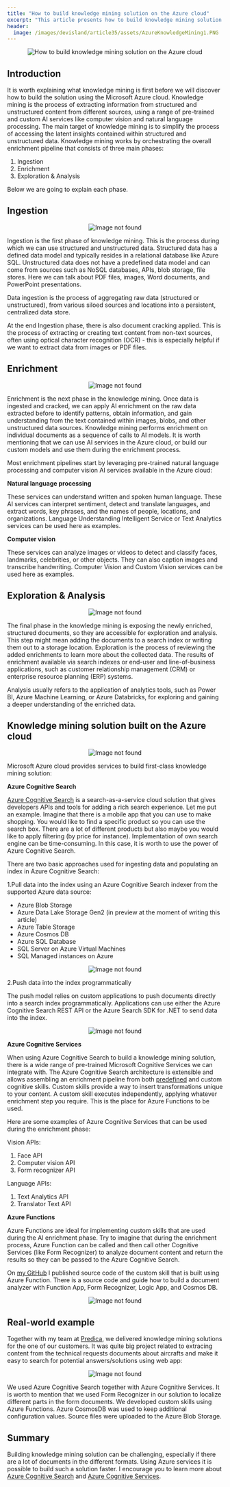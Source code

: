 ```yaml
---
title: "How to build knowledge mining solution on the Azure cloud"
excerpt: "This article presents how to build knowledge mining solution with Microsoft Azure cloud"
header:
  image: /images/devisland/article35/assets/AzureKnowledgeMining1.PNG
---
```


<p align="center">
<img src="/images/devisland/article35/assets/AzureKnowledgeMining1.PNG?raw=true" alt="How to build knowledge mining solution on the Azure cloud"/>
</p>

## Introduction

It is worth explaining what knowledge mining is first before we will discover how to build the solution using the Microsoft Azure cloud. Knowledge mining is the process of extracting information from structured and
unstructured content from different sources, using a range of pre-trained and custom AI services like computer vision and natural language
processing. The main target of knowledge mining is to simplify the process of accessing the latent insights contained within structured and unstructured data. Knowledge mining works by orchestrating the overall enrichment pipeline that consists of three main phases:

1. Ingestion
2. Enrichment
3. Exploration & Analysis

Below we are going to explain each phase.


## Ingestion

<p align="center">
<img src="/images/devisland/article35/assets/AzureKnowledgeMining2.PNG?raw=true" alt="Image not found"/>
</p>

Ingestion is the first phase of knowledge mining. This is the process during which we can use structured and unstructured data. Structured data has a defined data model and typically resides in a relational database like Azure SQL. Unstructured data does not have a predefined data model and can come from sources such as NoSQL databases, APIs, blob storage, file stores. Here we can talk about PDF files, images, Word documents, and PowerPoint presentations.

Data ingestion is the process of aggregating raw data (structured or unstructured), from various siloed sources and locations into a persistent, centralized data store.

At the end Ingestion phase, there is also document cracking applied. This is the process of extracting or creating text content from non-text sources, often using optical character recognition (OCR) - this is especially helpful if we want to extract data from images or PDF files.


## Enrichment

<p align="center">
<img src="/images/devisland/article35/assets/AzureKnowledgeMining3.PNG?raw=true" alt="Image not found"/>
</p>

Enrichment is the next phase in the knowledge mining. Once data is ingested and cracked, we can apply AI enrichment on the raw data extracted before to identify patterns, obtain information, and gain understanding from the text contained within images, blobs, and other unstructured data sources. Knowledge mining performs enrichment on individual documents as a sequence of calls to AI models. It is worth mentioning that we can use AI services in the Azure cloud, or build our custom models and use them during the enrichment process.

Most enrichment pipelines start by leveraging pre-trained natural language processing and computer vision AI services available in the Azure cloud:

**Natural language processing**

These services can understand written and spoken human language. These AI services
can interpret sentiment, detect and translate languages, and extract words, key phrases, and the names of
people, locations, and organizations. Language Understanding Intelligent Service or Text Analytics services can be used here as examples.


**Computer vision**

These services can analyze images or videos to detect and classify faces, landmarks, celebrities, or
other objects. They can also caption images and transcribe handwriting. Computer Vision and Custom Vision services can be used here as examples.


## Exploration & Analysis

<p align="center">
<img src="/images/devisland/article35/assets/AzureKnowledgeMining4.PNG?raw=true" alt="Image not found"/>
</p>

The final phase in the knowledge mining is exposing the newly enriched, structured documents, so they are accessible for exploration and analysis. This step might mean adding the documents to a search index or writing them out to a storage location. Exploration is the process of reviewing the added enrichments to learn more about the collected data. The results of enrichment available via search indexes or end-user and line-of-business applications, such as customer relationship management (CRM) or enterprise resource planning (ERP) systems.

Analysis usually refers to the application of analytics tools, such as Power BI, Azure Machine Learning, or Azure Databricks, for exploring and gaining a deeper understanding of the enriched data.



## Knowledge mining solution built on the Azure cloud

<p align="center">
<img src="/images/devisland/article35/assets/AzureKnowledgeMining5.PNG?raw=true" alt="Image not found"/>
</p>

Microsoft Azure cloud provides services to build first-class knowledge mining solution:


**Azure Cognitive Search**

[Azure Cognitive Search](https://docs.microsoft.com/en-us/azure/search/) is a search-as-a-service cloud solution that gives developers APIs and tools for adding a rich search experience. Let me put an example. Imagine that there is a mobile app that you can use to make shopping. You would like to find a specific product so you can use the search box. There are a lot of different products but also maybe you would like to apply filtering (by price for instance). Implementation of own search engine can be time-consuming. In this case, it is worth to use the power of Azure Cognitive Search.

There are two basic approaches used for ingesting data and populating an index in Azure Cognitive Search:

1.Pull data into the index using an Azure Cognitive Search indexer from the supported Azure data source:
 * Azure Blob Storage
 * Azure Data Lake Storage Gen2 (in preview at the moment of writing this article)
 * Azure Table Storage
 * Azure Cosmos DB
 * Azure SQL Database
 * SQL Server on Azure Virtual Machines
 * SQL Managed instances on Azure

<p align="center">
<img src="/images/devisland/article35/assets/AzureKnowledgeMining7.PNG?raw=true" alt="Image not found"/>
</p>

2.Push data into the index programmatically

 The push model relies on custom applications to push documents directly into a search index programmatically.
 Applications can use either the Azure Cognitive Search REST API or the Azure Search SDK for .NET to send data into the index.

<p align="center">
<img src="/images/devisland/article35/assets/AzureKnowledgeMining8.PNG?raw=true" alt="Image not found"/>
</p>


**Azure Cognitive Services**

When using Azure Cognitive Search to build a knowledge mining solution, there is a wide range of pre-trained Microsoft Cognitive Services we can integrate with. The Azure Cognitive Search architecture is extensible and allows assembling an enrichment pipeline from both
[predefined](https://docs.microsoft.com/en-us/azure/search/cognitive-search-predefined-skills) and custom cognitive skills. Custom skills provide a way to insert transformations unique to your content. A custom skill executes independently, applying whatever enrichment step you require. This is the place for Azure Functions to be used.

Here are some examples of Azure Cognitive Services that can be used during the enrichment phase:

Vision APIs:

1. Face API
2. Computer vision API
3. Form recognizer API

Language APIs:

1. Text Analytics API
2. Translator Text API


**Azure Functions**

Azure Functions are ideal for implementing custom skills that are used during the AI enrichment phase. Try to imagine that during the enrichment process, Azure Function can be called and then call other Cognitive Services (like Form Recognizer) to analyze document content and return the results so they can be passed to the Azure Cognitive Search.


On [my GitHub](https://github.com/Daniel-Krzyczkowski/AzureAI/tree/master/src/document-analyzer) I published source code of the custom skill that is built using Azure Function. There is a source code and guide how to build a document analyzer with Function App, Form Recognizer, Logic App, and Cosmos DB.

<p align="center">
<img src="/images/devisland/article35/assets/AzureKnowledgeMining6.png?raw=true" alt="Image not found"/>
</p>


## Real-world example

Together with my team at [Predica](https://www.predicagroup.com/), we delivered knowledge mining solutions for the one of our customers. It was quite big project related to extracing content from the technical requests documents about aircrafts and make it easy to search for potential answers/solutions using web app:

<p align="center">
<img src="/images/devisland/article35/assets/AzureKnowledgeMining9.png?raw=true" alt="Image not found"/>
</p>

We used Azure Cognitive Search together with Azure Cognitive Services. It is worth to mention that we used Form Recognizer in our solution to localize different parts in the form documents. We developed custom skills using Azure Functions. Azure CosmosDB was used to keep additional configuration values. Source files were uploaded to the Azure Blob Storage.


## Summary

Building knowledge mining solution can be challenging, especially if there are a lot of documents in the different formats. Using Azure services it is possible to build such a solution faster. I encourage you to learn more about [Azure Cognitive Search](https://docs.microsoft.com/azure/search/) and [Azure Cognitive Services](https://docs.microsoft.com/en-us/azure/cognitive-services/).
